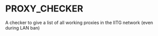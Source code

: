 # PROXY_CHECKER
A checker to give a list of all working proxies in the IITG network (even during LAN ban)
